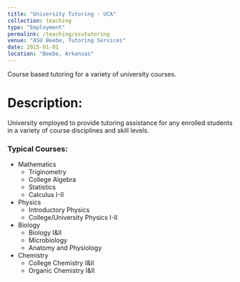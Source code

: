 ```yaml
---
title: "University Tutoring - UCA"
collection: teaching
type: "Employment"
permalink: /teaching/asututoring
venue: "ASU Beebe, Tutoring Services"
date: 2015-01-01
location: "Beebe, Arkansas"
---
```

Course based tutoring for a variety of university courses.



Description:
======
University employed to provide tutoring assistance for any enrolled students in a variety of course disciplines and skill levels. 
### Typical Courses:
- Mathematics
  - Triginometry
  - College Algebra
  - Statistics
  - Calculus I-II
- Physics
  - Introductory Physics
  - College/University Physics I-II
- Biology
  - Biology I&II
  - Microbiology
  - Anatomy and Physiology
- Chemistry
  - College Chemistry I&II
  - Organic Chemistry I&II
